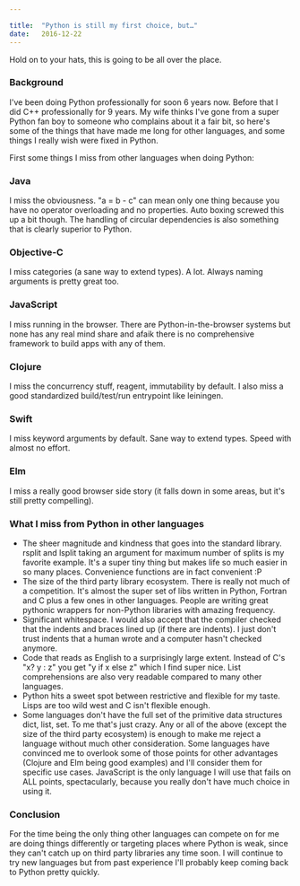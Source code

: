 ```yaml
---

title:	"Python is still my first choice, but…"
date:	2016-12-22
---
```


  Hold on to your hats, this is going to be all over the place.

### Background

I've been doing Python professionally for soon 6 years now. Before that I did C++ professionally for 9 years. My wife thinks I've gone from a super Python fan boy to someone who complains about it a fair bit, so here's some of the things that have made me long for other languages, and some things I really wish were fixed in Python.

First some things I miss from other languages when doing Python:

### Java

I miss the obviousness. "a = b - c" can mean only one thing because you have no operator overloading and no properties. Auto boxing screwed this up a bit though. The handling of circular dependencies is also something that is clearly superior to Python.

### Objective-C

I miss categories (a sane way to extend types). A lot. Always naming arguments is pretty great too.

### JavaScript

I miss running in the browser. There are Python-in-the-browser systems but none has any real mind share and afaik there is no comprehensive framework to build apps with any of them.

### Clojure

I miss the concurrency stuff, reagent, immutability by default. I also miss a good standardized build/test/run entrypoint like leiningen.

### Swift

I miss keyword arguments by default. Sane way to extend types. Speed with almost no effort.

### Elm

I miss a really good browser side story (it falls down in some areas, but it's still pretty compelling).

### What I miss from Python in other languages

* The sheer magnitude and kindness that goes into the standard library. rsplit and lsplit taking an argument for maximum number of splits is my favorite example. It's a super tiny thing but makes life so much easier in so many places. Convenience functions are in fact convenient :P
* The size of the third party library ecosystem. There is really not much of a competition. It's almost the super set of libs written in Python, Fortran and C plus a few ones in other languages. People are writing great pythonic wrappers for non-Python libraries with amazing frequency.
* Significant whitespace. I would also accept that the compiler checked that the indents and braces lined up (if there are indents). I just don't trust indents that a human wrote and a computer hasn't checked anymore.
* Code that reads as English to a surprisingly large extent. Instead of C's "x? y : z" you get "y if x else z" which I find super nice. List comprehensions are also very readable compared to many other languages.
* Python hits a sweet spot between restrictive and flexible for my taste. Lisps are too wild west and C isn't flexible enough.
* Some languages don't have the full set of the primitive data structures dict, list, set. To me that's just crazy.
Any or all of the above (except the size of the third party ecosystem) is enough to make me reject a language without much other consideration. Some languages have convinced me to overlook some of those points for other advantages (Clojure and Elm being good examples) and I'll consider them for specific use cases. JavaScript is the only language I will use that fails on ALL points, spectacularly, because you really don't have much choice in using it.

### Conclusion

For the time being the only thing other languages can compete on for me are doing things differently or targeting places where Python is weak, since they can't catch up on third party libraries any time soon. I will continue to try new languages but from past experience I'll probably keep coming back to Python pretty quickly.

